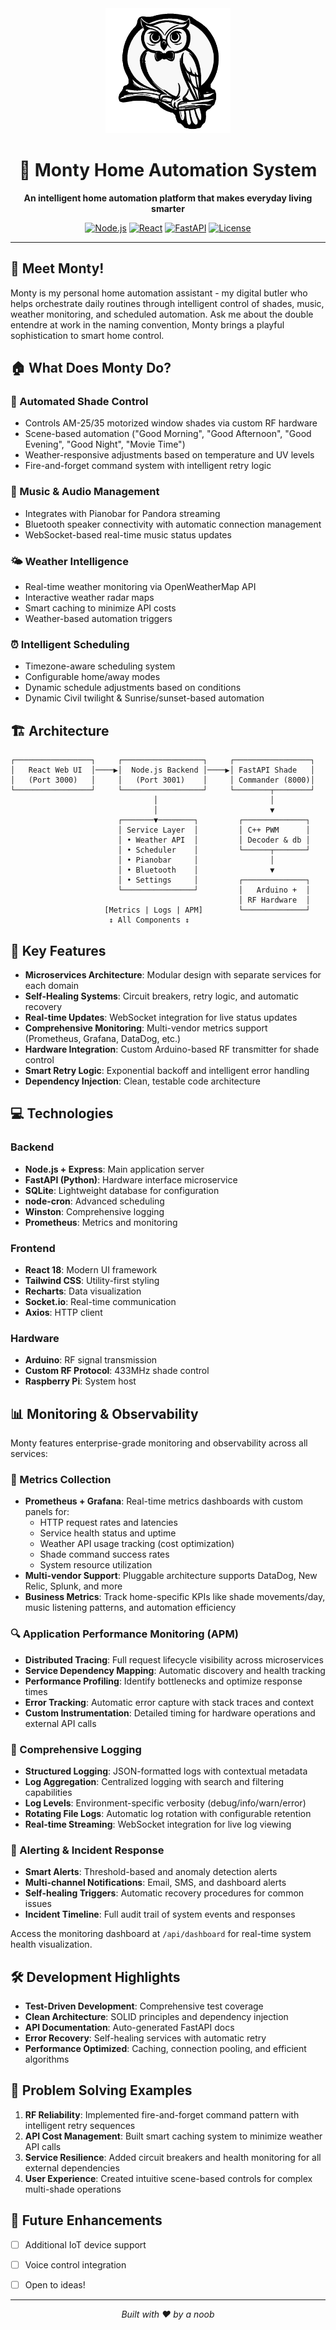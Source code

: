 <div align="center">
  <img src="images/Monty.png" alt="Monty the Owl" width="200"/>
  
  # 🦉 Monty Home Automation System
  
  **An intelligent home automation platform that makes everyday living smarter**
  
  [![Node.js](https://img.shields.io/badge/Node.js-18.x-green.svg)](https://nodejs.org/)
  [![React](https://img.shields.io/badge/React-18.x-blue.svg)](https://reactjs.org/)
  [![FastAPI](https://img.shields.io/badge/FastAPI-0.100+-teal.svg)](https://fastapi.tiangolo.com/)
  [![License](https://img.shields.io/badge/License-MIT-yellow.svg)](LICENSE)
</div>

---

## 👋 Meet Monty!

Monty is my personal home automation assistant - my digital butler who helps orchestrate daily routines through intelligent control of shades, music, weather monitoring, and scheduled automation. Ask me about the double entendre at work in the naming convention, Monty brings a playful sophistication to smart home control.

## 🏠 What Does Monty Do?

### 🌅 Automated Shade Control
- Controls AM-25/35 motorized window shades via custom RF hardware
- Scene-based automation ("Good Morning", "Good Afternoon", "Good Evening", "Good Night", "Movie Time")
- Weather-responsive adjustments based on temperature and UV levels
- Fire-and-forget command system with intelligent retry logic

### 🎵 Music & Audio Management
- Integrates with Pianobar for Pandora streaming
- Bluetooth speaker connectivity with automatic connection management
- WebSocket-based real-time music status updates

### 🌤️ Weather Intelligence
- Real-time weather monitoring via OpenWeatherMap API
- Interactive weather radar maps
- Smart caching to minimize API costs
- Weather-based automation triggers

### ⏰ Intelligent Scheduling
- Timezone-aware scheduling system
- Configurable home/away modes
- Dynamic schedule adjustments based on conditions
- Dynamic Civil twilight & Sunrise/sunset-based automation

## 🏗️ Architecture

```
┌─────────────────┐     ┌──────────────────┐     ┌─────────────────┐
│   React Web UI  │────▶│  Node.js Backend │────▶│ FastAPI Shade   │
│   (Port 3000)   │     │   (Port 3001)    │     │ Commander (8000)│
└─────────────────┘     └──────────────────┘     └────────┬────────┘
                                │                         │
                                │                         ▼
                        ┌───────▼────────┐         ┌──────────────┐
                        │ Service Layer  │         │ C++ PWM      │
                        │ • Weather API  │         │ Decoder & db │
                        │ • Scheduler    │         └──────┬───────┘
                        │ • Pianobar     │                │
                        │ • Bluetooth    │                ▼
                        │ • Settings     │         ┌──────────────┐
                        └────────────────┘         │   Arduino +  │
                                                   │ RF Hardware  │
                     [Metrics | Logs | APM]        └──────────────┘
                      ↕️ All Components ↕️
```

## 🚀 Key Features

- **Microservices Architecture**: Modular design with separate services for each domain
- **Self-Healing Systems**: Circuit breakers, retry logic, and automatic recovery
- **Real-time Updates**: WebSocket integration for live status updates
- **Comprehensive Monitoring**: Multi-vendor metrics support (Prometheus, Grafana, DataDog, etc.)
- **Hardware Integration**: Custom Arduino-based RF transmitter for shade control
- **Smart Retry Logic**: Exponential backoff and intelligent error handling
- **Dependency Injection**: Clean, testable code architecture

## 💻 Technologies

### Backend
- **Node.js + Express**: Main application server
- **FastAPI (Python)**: Hardware interface microservice
- **SQLite**: Lightweight database for configuration
- **node-cron**: Advanced scheduling
- **Winston**: Comprehensive logging
- **Prometheus**: Metrics and monitoring

### Frontend
- **React 18**: Modern UI framework
- **Tailwind CSS**: Utility-first styling
- **Recharts**: Data visualization
- **Socket.io**: Real-time communication
- **Axios**: HTTP client

### Hardware
- **Arduino**: RF signal transmission
- **Custom RF Protocol**: 433MHz shade control
- **Raspberry Pi**: System host

## 📊 Monitoring & Observability

Monty features enterprise-grade monitoring and observability across all services:

### 🎯 Metrics Collection
- **Prometheus + Grafana**: Real-time metrics dashboards with custom panels for:
  - HTTP request rates and latencies
  - Service health status and uptime
  - Weather API usage tracking (cost optimization)
  - Shade command success rates
  - System resource utilization
- **Multi-vendor Support**: Pluggable architecture supports DataDog, New Relic, Splunk, and more
- **Business Metrics**: Track home-specific KPIs like shade movements/day, music listening patterns, and automation efficiency

### 🔍 Application Performance Monitoring (APM)
- **Distributed Tracing**: Full request lifecycle visibility across microservices
- **Service Dependency Mapping**: Automatic discovery and health tracking
- **Performance Profiling**: Identify bottlenecks and optimize response times
- **Error Tracking**: Automatic error capture with stack traces and context
- **Custom Instrumentation**: Detailed timing for hardware operations and external API calls

### 📝 Comprehensive Logging
- **Structured Logging**: JSON-formatted logs with contextual metadata
- **Log Aggregation**: Centralized logging with search and filtering capabilities
- **Log Levels**: Environment-specific verbosity (debug/info/warn/error)
- **Rotating File Logs**: Automatic log rotation with configurable retention
- **Real-time Streaming**: WebSocket integration for live log viewing

### 🚨 Alerting & Incident Response
- **Smart Alerts**: Threshold-based and anomaly detection alerts
- **Multi-channel Notifications**: Email, SMS, and dashboard alerts
- **Self-healing Triggers**: Automatic recovery procedures for common issues
- **Incident Timeline**: Full audit trail of system events and responses

Access the monitoring dashboard at `/api/dashboard` for real-time system health visualization.

## 🛠️ Development Highlights

- **Test-Driven Development**: Comprehensive test coverage
- **Clean Architecture**: SOLID principles and dependency injection
- **API Documentation**: Auto-generated FastAPI docs
- **Error Recovery**: Self-healing services with automatic retry
- **Performance Optimized**: Caching, connection pooling, and efficient algorithms

## 🎯 Problem Solving Examples

1. **RF Reliability**: Implemented fire-and-forget command pattern with intelligent retry sequences
2. **API Cost Management**: Built smart caching system to minimize weather API calls
3. **Service Resilience**: Added circuit breakers and health monitoring for all external dependencies
4. **User Experience**: Created intuitive scene-based controls for complex multi-shade operations

## 📝 Future Enhancements

- [ ] Additional IoT device support
- [ ] Voice control integration
- [ ] Open to ideas!


---

<div align="center">
  <p><i>Built with ❤️ by a noob</i></p>
</div>
